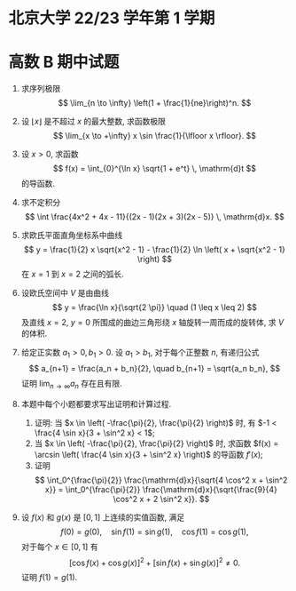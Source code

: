 # 北京大学 22/23 学年第 1 学期

# 高数 B 期中试题

1. 求序列极限 
    $$
    \lim_{n \to \infty} \left(1 + \frac{1}{ne}\right)^n.
    $$
2. 设 $\lfloor x \rfloor$ 是不超过 $x$ 的最大整数, 求函数极限
    $$
    \lim_{x \to +\infty} x \sin \frac{1}{\lfloor x \rfloor}.
    $$
3. 设 $x > 0$, 求函数 
    $$
    f(x) = \int_{0}^{\ln x} \sqrt{1 + e^t} \, \mathrm{d}t
    $$
    的导函数.
4. 求不定积分 
    $$
    \int \frac{4x^2 + 4x - 11}{(2x - 1)(2x + 3)(2x - 5)} \, \mathrm{d}x.
    $$
5. 求欧氏平面直角坐标系中曲线 
    $$
    y = \frac{1}{2} x \sqrt{x^2 - 1} - \frac{1}{2} \ln \left( x + \sqrt{x^2 - 1} \right)
    $$
    在 $x = 1$ 到 $x = 2$ 之间的弧长.
6. 设欧氏空间中 $V$ 是由曲线 
    $$
    y = \frac{\ln x}{\sqrt{2 \pi}} \quad (1 \leq x \leq 2)
    $$
    及直线 $x = 2$, $y = 0$ 所围成的曲边三角形绕 $x$ 轴旋转一周而成的旋转体, 求 $V$ 的体积. 
7. 给定正实数 $a_1 > 0, b_1 > 0$. 设 $a_1 > b_1$, 对于每个正整数 $n$, 有递归公式
    $$
    a_{n+1} = \frac{a_n + b_n}{2}, \quad b_{n+1} = \sqrt{a_n b_n},
    $$
    证明 $\lim_{n \to \infty} a_n$ 存在且有限.
    
8. 本题中每个小题都要求写出证明和计算过程.
    1. 证明: 当 $x \in \left( -\frac{\pi}{2}, \frac{\pi}{2} \right)$ 时, 有 $-1 < \frac{4 \sin x}{3 + \sin^2 x} < 1$;
    2. 当 $x \in \left( -\frac{\pi}{2}, \frac{\pi}{2} \right)$ 时, 求函数 $f(x) = \arcsin \left( \frac{4 \sin x}{3 + \sin^2 x} \right)$ 的导函数 $f'(x)$;
    3. 证明
        $$
        \int_0^{\frac{\pi}{2}} \frac{\mathrm{d}x}{\sqrt{4 \cos^2 x + \sin^2 x}} = \int_0^{\frac{\pi}{2}} \frac{\mathrm{d}x}{\sqrt{\frac{9}{4} \cos^2 x + 2 \sin^2 x}}.
        $$
9. 设 $f(x)$ 和 $g(x)$ 是 $[0, 1]$ 上连续的实值函数, 满足
    $$
    f(0) = g(0), \quad \sin f(1) = \sin g(1), \quad \cos f(1) = \cos g(1),
    $$
    对于每个 $x \in [0, 1]$ 有
    $$
    [\cos f(x) + \cos g(x)]^2 + [\sin f(x) + \sin g(x)]^2 \neq 0.
    $$
    证明 $f(1) = g(1)$.